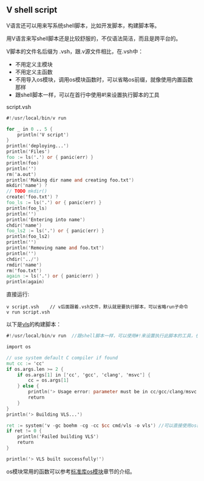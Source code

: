 ## V shell script

V语言还可以用来写系统shell脚本，比如开发脚本，构建脚本等。

用V语言来写shell脚本还是比较舒服的，不仅语法简洁，而且是跨平台的。

V脚本的文件名后缀为 .vsh，跟.v源文件相比，在.vsh中：

- 不用定义主模块
- 不用定义主函数
- 不用导入os模块，调用os模块函数时，可以省略os前缀，就像使用内置函数那样
- 跟shell脚本一样，可以在首行中使用#!来设置执行脚本的工具

script.vsh

```v
#!/usr/local/bin/v run

for _ in 0 .. 5 {
	println('V script')
}
println('deploying...')
println('Files')
foo := ls('.') or { panic(err) }
println(foo)
println('')
rm('a.out')
println('Making dir name and creating foo.txt')
mkdir('name') ?
// TODO mkdir()
create('foo.txt') ?
foo_ls := ls('.') or { panic(err) }
println(foo_ls)
println('')
println('Entering into name')
chdir('name')
foo_ls2 := ls('.') or { panic(err) }
println(foo_ls2)
println('')
println('Removing name and foo.txt')
println('')
chdir('../')
rmdir('name')
rm('foo.txt')
again := ls('.') or { panic(err) }
println(again)

```

直接运行:

```shell
v script.vsh	// v后面跟着.vsh文件，默认就是要执行脚本，可以省略run子命令
v run script.vsh
```

以下是[vls](https://github.com/vlang/vls)的构建脚本：

```v
#!/usr/local/bin/v run  //跟shell脚本一样，可以使用#!来设置执行此脚本的工具，也是要提前设置为可执行：chmod +x

import os

// use system default C compiler if found
mut cc := 'cc'
if os.args.len >= 2 {
	if os.args[1] in ['cc', 'gcc', 'clang', 'msvc'] {
		cc = os.args[1]
	} else {
		println('> Usage error: parameter must be in cc/gcc/clang/msvc')
		return
	}
}
println('> Building VLS...')

ret := system('v -gc boehm -cg -cc $cc cmd/vls -o vls')	//可以直接使用os模块内部的函数，就像内置函数那样，不用模块前缀
if ret != 0 {
	println('Failed building VLS')
	return
}

println('> VLS built successfully!')

```

os模块常用的函数可以参考[标准库os模块](std_os.md)章节的介绍。
